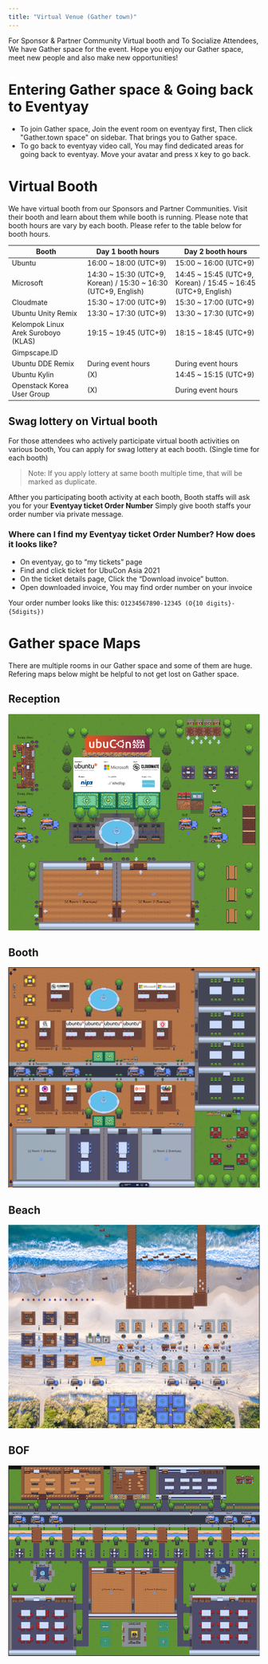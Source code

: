 ```yaml
---
title: "Virtual Venue (Gather town)"
---
```


For Sponsor & Partner Community Virtual booth and To Socialize Attendees, We have Gather space for the event.
Hope you enjoy our Gather space, meet new people and also make new opportunities!

# Entering Gather space & Going back to Eventyay

- To join Gather space, Join the event room on eventyay first, Then click "Gather.town space" on sidebar. That brings you to Gather space.
- To go back to eventyay video call, You may find dedicated areas for going back to eventyay. Move your avatar and press `X` key to go back.

# Virtual Booth
We have virtual booth from our Sponsors and Partner Communities. Visit their booth and learn about them while booth is running.
Please note that booth hours are vary by each booth. Please refer to the table below for booth hours.

| Booth | Day 1 booth hours | Day 2 booth hours |
|--|--|--|
| Ubuntu | 16:00 ~ 18:00 (UTC+9) | 15:00 ~ 16:00 (UTC+9) |
| Microsoft | 14:30 ~ 15:30 (UTC+9, Korean) / 15:30 ~ 16:30 (UTC+9, English) | 14:45 ~ 15:45 (UTC+9, Korean) / 15:45 ~ 16:45 (UTC+9, English) |
| Cloudmate | 15:30 ~ 17:00 (UTC+9) | 15:30 ~ 17:00 (UTC+9) |
| Ubuntu Unity Remix | 13:30 ~ 17:30 (UTC+9) | 13:30 ~ 17:30 (UTC+9) |
| Kelompok Linux Arek Suroboyo (KLAS) | 19:15 ~ 19:45 (UTC+9) | 18:15 ~ 18:45 (UTC+9) |
| Gimpscape.ID | | |
| Ubuntu DDE Remix | During event hours | During event hours |
| Ubuntu Kylin | (X) | 14:45 ~ 15:15 (UTC+9) |
| Openstack Korea User Group | (X) | During event hours |

## Swag lottery on Virtual booth
For those attendees who actively participate virtual booth activities on various booth,
You can apply for swag lottery at each booth. (Single time for each booth)

> Note: If you apply lottery at same booth multiple time, that will be marked as duplicate.

Afther you participating booth activity at each booth, Booth staffs will ask you for your **Eventyay ticket Order Number**
Simply give booth staffs your order number via private message.

### Where can I find my Eventyay ticket Order Number? How does it looks like?

 - On eventyay, go to “my tickets” page
 - Find and click ticket for UbuCon Asia 2021
 - On the ticket details page, Click the “Download invoice” button.
 - Open downloaded invoice, You may find order number on your invoice

Your order number looks like this:
`O1234567890-12345 (O{10 digits}-{5digits})`

# Gather space Maps

There are multiple rooms in our Gather space and some of them are huge.
Refering maps below might be helpful to not get lost on Gather space.

## Reception
![](reception.png)
## Booth
![](booth.png)
## Beach
![](beach.png)
## BOF
![](bof.png)
